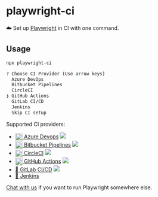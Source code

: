 # playwright-ci

☁️ Set up [Playwright](https://github.com/microsoft/playwright) in CI with one command.

## Usage

```bash
npx playwright-ci

? Choose CI Provider (Use arrow keys)
  Azure DevOps
  Bitbucket Pipelines
  CircleCI
❯ GitHub Actions
  GitLab CI/CD
  Jenkins
  Skip CI setup
```

Supported CI providers:

- [<img align="center" height="20px" src="https://cdn.iconscout.com/icon/free/png-256/azure-190760.png" /> Azure Devops](https://azure.microsoft.com/en-us/services/devops) [![](https://dev.azure.com/perljonathan0753/playwright-ci/_apis/build/status/qawolf.playwright-ci?branchName=master)](https://dev.azure.com/perljonathan0753/playwright-ci/_build)
- [<img align="center" height="20px" src="https://upload.wikimedia.org/wikipedia/commons/0/0e/Bitbucket-blue-logomark-only.svg" /> Bitbucket Pipelines](https://bitbucket.org/product/features/pipelines) [![](https://img.shields.io/bitbucket/pipelines/qawolf/playwright-ci)](https://bitbucket.org/qawolf/playwright-ci/addon/pipelines/home)
- [<img align="center" height="20px" src="https://cdn.iconscout.com/icon/free/png-256/circleci-283066.png" /> CircleCI](https://circleci.com/) [![](https://circleci.com/gh/qawolf/playwright-ci.svg?style=svg)](https://circleci.com/gh/qawolf/playwright-ci)
- [<img align="center" height="20px" src="https://camo.githubusercontent.com/7710b43d0476b6f6d4b4b2865e35c108f69991f3/68747470733a2f2f7777772e69636f6e66696e6465722e636f6d2f646174612f69636f6e732f6f637469636f6e732f313032342f6d61726b2d6769746875622d3235362e706e67" /> GitHub Actions](https://github.com/features/actions) [![](https://github.com/qawolf/playwright-ci/workflows/playwright/badge.svg)](https://github.com/qawolf/playwright-ci/actions?query=workflow%3Aplaywright)
- [🦊 GitLab CI/CD](https://docs.gitlab.com/ee/ci) [![](https://img.shields.io/gitlab/pipeline/qawolf/playwright-ci)](https://gitlab.com/qawolf/playwright-ci/pipelines)
- [🤵 Jenkins](https://jenkins.io)

[Chat with us](https://gitter.im/qawolf/community) if you want to run Playwright somewhere else.
